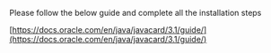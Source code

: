 Please follow the below guide and complete all the installation steps 

[https://docs.oracle.com/en/java/javacard/3.1/guide/](https://docs.oracle.com/en/java/javacard/3.1/guide/)
